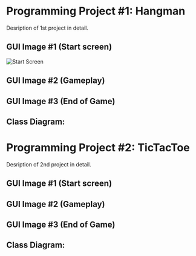 # Programming Project #1: Hangman
Desription of 1st project in detail.

## GUI Image #1 (Start screen)
![Start Screen]()

## GUI Image #2 (Gameplay)
## GUI Image #3 (End of Game)

## Class Diagram:

# Programming Project #2: TicTacToe
Desription of 2nd project in detail.

## GUI Image #1 (Start screen)
## GUI Image #2 (Gameplay)
## GUI Image #3 (End of Game)

## Class Diagram:
